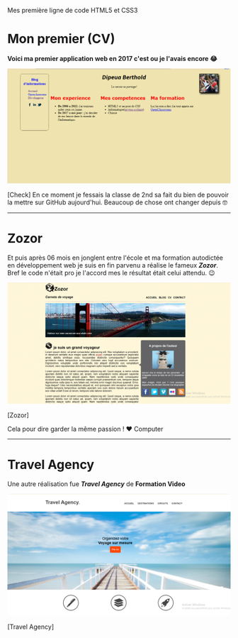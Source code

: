Mes première ligne de code HTML5 et CSS3

# Mon premier (CV)

**Voici ma premier application web en 2017 c'est ou je l'avais encore  😂**

![cv](./cv.png)

[Check]
En ce moment je fessais la classe de 2nd sa fait du bien de pouvoir la mettre sur GitHub aujourd'hui. Beaucoup de chose ont changer depuis 🤓

---
# Zozor

Et puis après 06 mois en jonglent entre l'école et ma formation autodictée en développement web je suis en fin parvenu a réalise le fameux **_Zozor_**.
Bref le code n'était pro je l'accord mes le résultat était celui attendu. 😉

![zozor.png](./zozor.png)

[Zozor]

Cela pour dire garder la même passion ! ❤️ Computer

---
# Travel Agency

Une autre réalisation fue **_Travel Agency_**  de **Formation Video**

![travel](./travel.png)

[Travel Agency]
